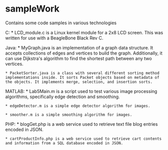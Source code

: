 # sampleWork
Contains some code samples in various technologies

C:
	* LCD_module.c is a Linux kernel module for a 2x8 LCD screen. This was written for use with a BeagleBone Black Rev C.

Java:
	* MyGraph.java is an implementation of a graph data structure. It accepts collections of edges and vertices to build the graph. Additionally, it can use Dijkstra's algorithm to find the shortest path between any two vertices.

	* PacketSorter.java is a class with several different sorting method implementations inside. It sorts Packet objects based on metadata of the objects. It implements merge, selection, and insertion sorts.

MATLAB:
	* Lab5Main.m is a script used to test various image processing algorithms, specifically edge detection and smoothing.

	* edgeDetector.m is a simple edge detector algorithm for images.

	* smoother.m is a simple smoothing algorithm for images.

PHP:
	* blogGet.php is a web service used to retrieve text file blog entries encoded in JSON.

	* cartProductInfo.php is a web service used to retrieve cart contents and information from a SQL database encoded in JSON.
